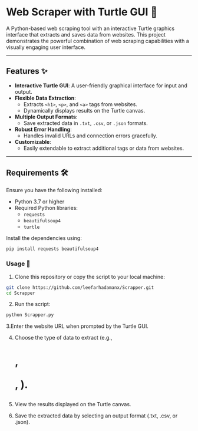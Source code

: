 # Web Scraper with Turtle GUI 🐢

A Python-based web scraping tool with an interactive Turtle graphics interface that extracts and saves data from websites. This project demonstrates the powerful combination of web scraping capabilities with a visually engaging user interface.

---

## Features ✨

- **Interactive Turtle GUI**: A user-friendly graphical interface for input and output.
- **Flexible Data Extraction**:
  - Extracts `<h1>`, `<p>`, and `<a>` tags from websites.
  - Dynamically displays results on the Turtle canvas.
- **Multiple Output Formats**:
  - Save extracted data in `.txt`, `.csv`, or `.json` formats.
- **Robust Error Handling**:
  - Handles invalid URLs and connection errors gracefully.
- **Customizable**:
  - Easily extendable to extract additional tags or data from websites.

---

## Requirements 🛠️

Ensure you have the following installed:
- Python 3.7 or higher
- Required Python libraries:
  - `requests`
  - `beautifulsoup4`
  - `turtle`
  
Install the dependencies using:

```bash
pip install requests beautifulsoup4
```
### Usage 🚀

1. Clone this repository or copy the script to your local machine:

```bash
git clone https://github.com/leefarhadamanx/Scrapper.git
cd Scrapper
```
2. Run the script:
```bash
python Scrapper.py
```
3.Enter the website URL when prompted by the Turtle GUI.

4. Choose the type of data to extract (e.g., <h1>, <p>, <a>).

5. View the results displayed on the Turtle canvas.

6. Save the extracted data by selecting an output format (.txt, .csv, or .json).



